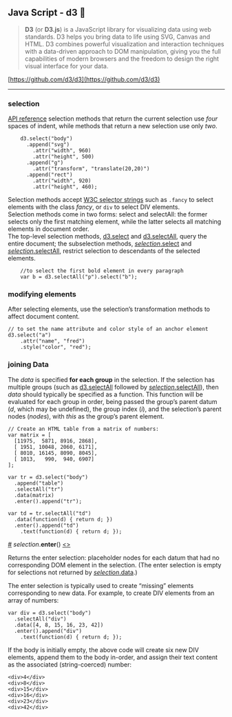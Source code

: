 ## Java Script - d3 :hugs:

> **D3** (or **D3.js**) is a JavaScript library for visualizing data using web standards. D3 helps you bring data to life using SVG, Canvas and HTML. D3 combines powerful visualization and interaction techniques with a data-driven approach to DOM manipulation, giving you the full capabilities of modern browsers and the freedom to design the right visual interface for your data.

[https://github.com/d3/d3](https://github.com/d3/d3)

---
### selection
[API reference](https://github.com/d3/d3-selection)
selection methods that return the current selection use _four_ spaces of indent, while methods that return a new selection use only _two_.

		d3.select("body")
		  .append("svg")
		    .attr("width", 960)
		    .attr("height", 500)
		  .append("g")
		    .attr("transform", "translate(20,20)")
		  .append("rect")
		    .attr("width", 920)
		    .attr("height", 460);
Selection methods accept [W3C selector strings](http://www.w3.org/TR/selectors-api/) such as `.fancy` to select elements with the class _fancy_, or `div` to select DIV elements.  
Selection methods come in two forms: select and selectAll: the former selects only the first matching element, while the latter selects all matching elements in document order.   
The top-level selection methods, [d3.select](https://github.com/d3/d3-selection#select) and [d3.selectAll](https://github.com/d3/d3-selection#selectAll), query the entire document; the subselection methods, [_selection_.select](https://github.com/d3/d3-selection#selection_select) and [_selection_.selectAll](https://github.com/d3/d3-selection#selection_selectAll), restrict selection to descendants of the selected elements.		


		//to select the first bold element in every paragraph
		var b = d3.selectAll("p").select("b");

### modifying elements
After selecting elements, use the selection’s transformation methods to affect document content. 

	// to set the name attribute and color style of an anchor element
	d3.select("a")
	    .attr("name", "fred")
	    .style("color", "red");

### joining Data
The _data_ is specified **for each group** in the selection. If the selection has multiple groups (such as [d3.selectAll](https://github.com/d3/d3-selection#selectAll) followed by [_selection_.selectAll](https://github.com/d3/d3-selection#selection_selectAll)), then _data_ should typically be specified as a function. This function will be evaluated for each group in order, being passed the group’s parent datum (_d_, which may be undefined), the group index (_i_), and the selection’s parent nodes (_nodes_), with _this_ as the group’s parent element. 

	// Create an HTML table from a matrix of numbers:
	var matrix = [
	  [11975,  5871, 8916, 2868],
	  [ 1951, 10048, 2060, 6171],
	  [ 8010, 16145, 8090, 8045],
	  [ 1013,   990,  940, 6907]
	];

	var tr = d3.select("body")
	  .append("table")
	  .selectAll("tr")
	  .data(matrix)
	  .enter().append("tr");

	var td = tr.selectAll("td")
	  .data(function(d) { return d; })
	  .enter().append("td")
	    .text(function(d) { return d; });
	    
[#](https://github.com/d3/d3-selection#selection_enter)  _selection_.**enter**()  [<>](https://github.com/d3/d3-selection/blob/master/src/selection/enter.js "Source")

Returns the enter selection: placeholder nodes for each datum that had no corresponding DOM element in the selection. (The enter selection is empty for selections not returned by  [_selection_.data](https://github.com/d3/d3-selection#selection_data).)

The enter selection is typically used to create “missing” elements corresponding to new data. For example, to create DIV elements from an array of numbers:

	var div = d3.select("body")
	  .selectAll("div")
	  .data([4, 8, 15, 16, 23, 42])
	  .enter().append("div")
	    .text(function(d) { return d; });
If the body is initially empty, the above code will create six new DIV elements, append them to the body in-order, and assign their text content as the associated (string-coerced) number:

	<div>4</div>
	<div>8</div>
	<div>15</div>
	<div>16</div>
	<div>23</div>
	<div>42</div>
